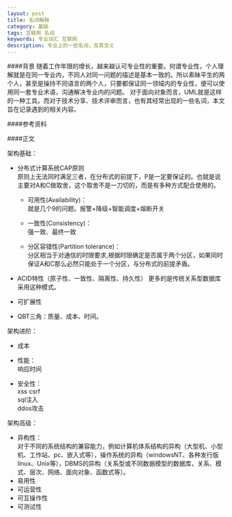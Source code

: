 ```yaml
---
layout: post
title: 名词解释
category: 基础
tags: 互联网 名词
keywords: 专业词汇 互联网
description: 专业上的一些名词，及其含义
---
```


####背景
随着工作年限的增长，越来越认可专业性的重要。何谓专业性，个人理解就是在同一专业内，不同人对同一问题的描述是基本一致的。所以素昧平生的两个人，甚至是操持不同语言的两个人，只要都保证同一领域内的专业性，便可以使用同一套专业术语，沟通解决专业内的问题。
对于面向对象而言，UML就是这样的一种工具。而对于技术分享、技术评审而言，也有其经常出现的一些名词，本文旨在记录遇到的相关内容。

####参考资料


####正文

架构基础：

- 分布式计算系统CAP原则  
原则上无法同时满足三者，在分布式的前提下，P是一定要保证的。也就是说主要对A和C做取舍，这个取舍不是一刀切的，而是有多种方式配合使用的。
	
	- 可用性(Availability)：  
  		就是几个9的问题。报警+降级+智能调度+熔断开关

	- 一致性(Consistency)：  
 	 强一致、最终一致
  
	- 分区容错性(Partition tolerance)：  
	  分区相当于对通信的时限要求,根据时限确定是否属于两个分区，如果同时保证A和C那么必然只能处于一个分区，与分布式的前提矛盾。
	  
- ACID特性（原子性、一致性、隔离性、持久性） 更多的是传统关系型数据库采用这种模式。

- 可扩展性
- QBT三角：质量、成本、时间。


架构进阶：

- 成本
- 性能：  
  响应时间
  
- 安全性：  
  xss 
  csrf   
  sql注入  
  ddos攻击  
  
  

架构高级：

- 异构性：  
  对于不同的系统结构的兼容能力，例如计算机体系结构的异构（大型机、小型机、工作站、pc、嵌入式等），操作系统的异构（windowsNT、各种发行版linux、Unix等），DBMS的异构（关系型或不同数据模型的数据库，关系、模式、层次、网络、面向对象、函数式等）。
- 易用性
- 可运营性
- 可互操作性
- 可测试性















